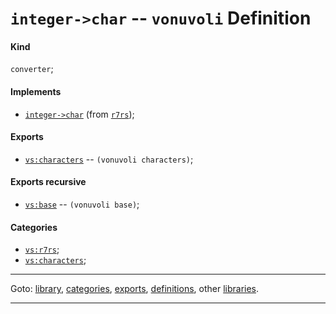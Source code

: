 

<a id='definition__vonuvoli__integer-_3e_char'></a>

# `integer->char` -- `vonuvoli` Definition


<a id='definition__vonuvoli__integer-_3e_char__kind'></a>

#### Kind

`converter`;


<a id='definition__vonuvoli__integer-_3e_char__implements'></a>

#### Implements

 * [`integer->char`](../../r7rs/definitions/integer-_3e_char.md#definition__r7rs__integer-_3e_char) (from [`r7rs`](../../r7rs/_index.md#library__r7rs));


<a id='definition__vonuvoli__integer-_3e_char__exports'></a>

#### Exports

 * [`vs:characters`](../../vonuvoli/exports/vs_3a_characters.md#export__vonuvoli__vs_3a_characters) -- `(vonuvoli characters)`;


<a id='definition__vonuvoli__integer-_3e_char__exports-recursive'></a>

#### Exports recursive

 * [`vs:base`](../../vonuvoli/exports/vs_3a_base.md#export__vonuvoli__vs_3a_base) -- `(vonuvoli base)`;


<a id='definition__vonuvoli__integer-_3e_char__categories'></a>

#### Categories

 * [`vs:r7rs`](../../vonuvoli/categories/vs_3a_r7rs.md#category__vonuvoli__vs_3a_r7rs);
 * [`vs:characters`](../../vonuvoli/categories/vs_3a_characters.md#category__vonuvoli__vs_3a_characters);

----

Goto: [library](../../vonuvoli/_index.md#library__vonuvoli), [categories](../../vonuvoli/categories/_index.md#toc__vonuvoli__categories), [exports](../../vonuvoli/exports/_index.md#toc__vonuvoli__exports), [definitions](../../vonuvoli/definitions/_index.md#toc__vonuvoli__definitions), other [libraries](../../_libraries.md#toc__libraries).

----

